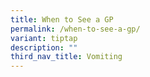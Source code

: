 ```yaml
---
title: When to See a GP
permalink: /when-to-see-a-gp/
variant: tiptap
description: ""
third_nav_title: Vomiting
---
```

<p></p>